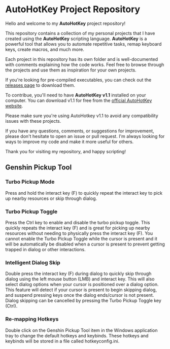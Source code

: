 # AutoHotKey Project Repository

Hello and welcome to my **AutoHotKey** project repository!

This repository contains a collection of my personal projects that I have created using the **AutoHotKey** scripting language. **AutoHotKey** is a powerful tool that allows you to automate repetitive tasks, remap keyboard keys, create macros, and much more.

Each project in this repository has its own folder and is well-documented with comments explaining how the code works. Feel free to browse through the projects and use them as inspiration for your own projects.

If you're looking for pre-compiled executables, you can check out the [releases page](https://github.com/lynnhanananer/AHK/releases/) to download them.

To contribue, you'll need to have **AutoHotKey v1.1** installed on your computer. You can download v1.1 for free from the [official AutoHotKey website](https://www.autohotkey.com/download/).

Please make sure you're using AutoHotkey v1.1 to avoid any compatibility issues with these projects.

If you have any questions, comments, or suggestions for improvement, please don't hesitate to open an issue or pull request. I'm always looking for ways to improve my code and make it more useful for others.

Thank you for visiting my repository, and happy scripting!

## Genshin Pickup Tool

### Turbo Pickup Mode
Press and hold the interact key (F) to quickly repeat the interact key to pick up nearby resources or skip through dialog.

### Turbo Pickup Toggle
Press the Ctrl key to enable and disable the turbo pickup toggle. This quickly repeats the interact key (F) and is great for picking up nearby resources without needing to physically press the interact key (F). You cannot enable the Turbo Pickup Toggle while the cursor is present and it will be automatically be disabled when a cursor is present to prevent getting trapped in dialog or other interactions.

### Intelligent Dialog Skip
Double press the interact key (F) during dialog to quickly skip through dialog using the left mouse button (LMB) and interact key. This will also select dialog options when your cursor is positioned over a dialog option. This feature will detect if your cursor is present to begin skipping dialog, and suspend pressing keys once the dialog ends/cursor is not present.
Dialog skipping can be cancelled by pressing the Turbo Pickup Toggle key (Ctrl).

### Re-mapping Hotkeys
Double click on the Genshin Pickup Tool item in the Windows application tray to change the default hotkeys and keybinds. These hotkeys and keybinds will be stored in a file called hotkeyconfig.ini.
